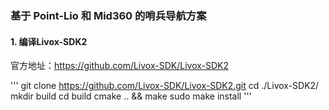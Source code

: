 ### 基于 Point-Lio 和 Mid360 的哨兵导航方案

#### 1. 编译Livox-SDK2
官方地址：https://github.com/Livox-SDK/Livox-SDK2

'''
git clone https://github.com/Livox-SDK/Livox-SDK2.git
cd ./Livox-SDK2/
mkdir build
cd build
cmake .. && make
sudo make install
'''

